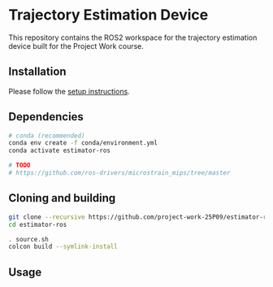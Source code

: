 # Trajectory Estimation Device

This repository contains the ROS2 workspace for the trajectory estimation device built for the Project Work course.

## Installation

Please follow the [setup instructions](doc/SETUP.md).

## Dependencies

```bash
# conda (recommended)
conda env create -f conda/environment.yml
conda activate estimator-ros

# TODO
# https://github.com/ros-drivers/microstrain_mips/tree/master
```

## Cloning and building

```bash
git clone --recursive https://github.com/project-work-25P09/estimator-ros estimator-ros
cd estimator-ros

. source.sh
colcon build --symlink-install
```

## Usage

```bash
```
